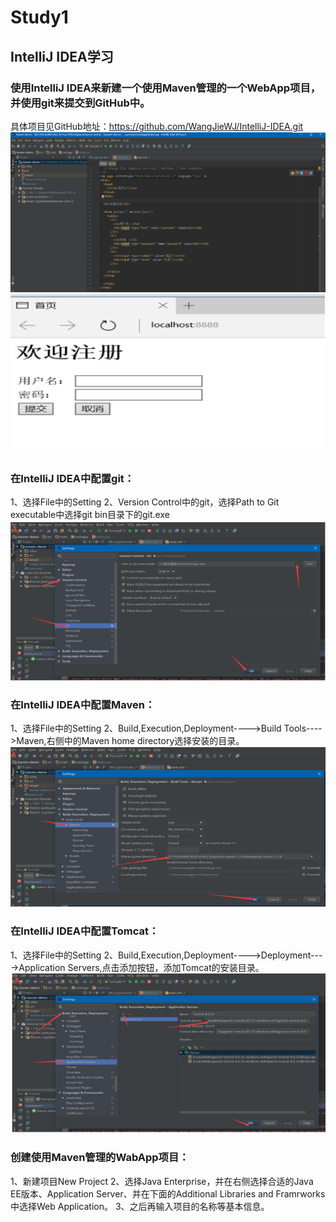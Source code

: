 # Study1
## IntelliJ IDEA学习

### 使用IntelliJ IDEA来新建一个使用Maven管理的一个WebApp项目，并使用git来提交到GitHub中。
   具体项目见GitHub地址：https://github.com/WangJieWJ/IntelliJ-IDEA.git
   ![IDEA界面](img/2.png)   ![效果图](img/3.png)
   
### 在IntelliJ IDEA中配置git：
   1、选择File中的Setting
   2、Version Control中的git，选择Path to Git executable中选择git bin目录下的git.exe
   ![IDEA界面](img/5.png)
### 在IntelliJ IDEA中配置Maven：
   1、选择File中的Setting
   2、Build,Execution,Deployment---->Build Tools---->Maven,右侧中的Maven home directory选择安装的目录。
   ![IDEA界面](img/4.png)
### 在IntelliJ IDEA中配置Tomcat：
   1、选择File中的Setting
   2、Build,Execution,Deployment---->Deployment---->Application Servers,点击添加按钮，添加Tomcat的安装目录。
   ![IDEA界面](img/6.png)
### 创建使用Maven管理的WabApp项目：
  1、新建项目New Project
  2、选择Java Enterprise，并在右侧选择合适的Java EE版本、Application Server、并在下面的Additional Libraries and Framrworks中选择Web Application。
  3、之后再输入项目的名称等基本信息。
